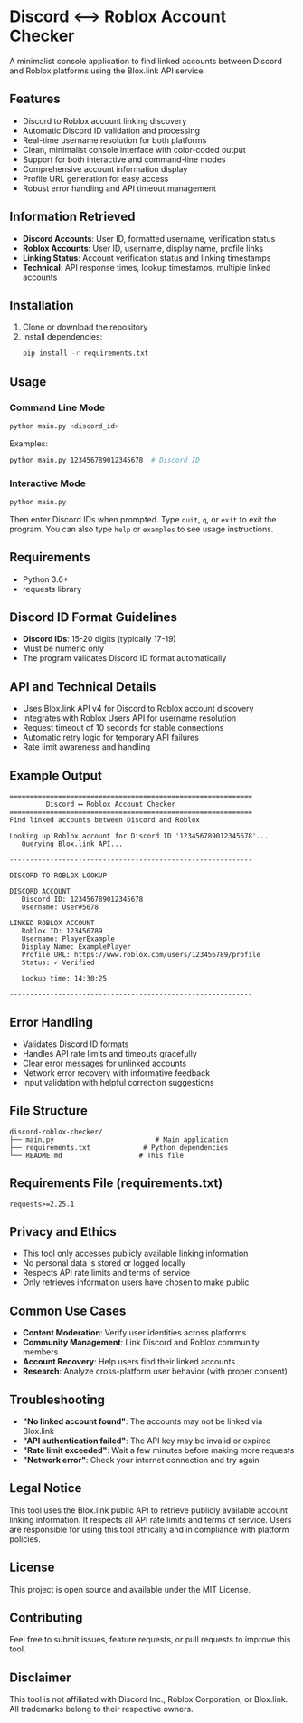 # Discord ⟷ Roblox Account Checker
A minimalist console application to find linked accounts between Discord and Roblox platforms using the Blox.link API service.

## Features
- Discord to Roblox account linking discovery
- Automatic Discord ID validation and processing
- Real-time username resolution for both platforms
- Clean, minimalist console interface with color-coded output
- Support for both interactive and command-line modes
- Comprehensive account information display
- Profile URL generation for easy access
- Robust error handling and API timeout management

## Information Retrieved
- **Discord Accounts**: User ID, formatted username, verification status
- **Roblox Accounts**: User ID, username, display name, profile links
- **Linking Status**: Account verification status and linking timestamps
- **Technical**: API response times, lookup timestamps, multiple linked accounts

## Installation
1. Clone or download the repository
2. Install dependencies:
   ```bash
   pip install -r requirements.txt
   ```

## Usage
### Command Line Mode
```bash
python main.py <discord_id>
```
Examples:
```bash
python main.py 123456789012345678  # Discord ID
```

### Interactive Mode
```bash
python main.py
```
Then enter Discord IDs when prompted. Type `quit`, `q`, or `exit` to exit the program.
You can also type `help` or `examples` to see usage instructions.

## Requirements
- Python 3.6+
- requests library

## Discord ID Format Guidelines
- **Discord IDs**: 15-20 digits (typically 17-19)
- Must be numeric only
- The program validates Discord ID format automatically

## API and Technical Details
- Uses Blox.link API v4 for Discord to Roblox account discovery
- Integrates with Roblox Users API for username resolution
- Request timeout of 10 seconds for stable connections
- Automatic retry logic for temporary API failures
- Rate limit awareness and handling

## Example Output
```
============================================================
         Discord ⟷ Roblox Account Checker
============================================================
Find linked accounts between Discord and Roblox

Looking up Roblox account for Discord ID '123456789012345678'...
   Querying Blox.link API...

------------------------------------------------------------

DISCORD TO ROBLOX LOOKUP

DISCORD ACCOUNT
   Discord ID: 123456789012345678
   Username: User#5678

LINKED ROBLOX ACCOUNT
   Roblox ID: 123456789
   Username: PlayerExample
   Display Name: ExamplePlayer
   Profile URL: https://www.roblox.com/users/123456789/profile
   Status: ✓ Verified

   Lookup time: 14:30:25

------------------------------------------------------------
```

## Error Handling
- Validates Discord ID formats
- Handles API rate limits and timeouts gracefully
- Clear error messages for unlinked accounts
- Network error recovery with informative feedback
- Input validation with helpful correction suggestions

## File Structure
```
discord-roblox-checker/
├── main.py                         # Main application
├── requirements.txt             # Python dependencies
└── README.md                   # This file
```

## Requirements File (requirements.txt)
```
requests>=2.25.1
```

## Privacy and Ethics
- This tool only accesses publicly available linking information
- No personal data is stored or logged locally
- Respects API rate limits and terms of service
- Only retrieves information users have chosen to make public

## Common Use Cases
- **Content Moderation**: Verify user identities across platforms
- **Community Management**: Link Discord and Roblox community members
- **Account Recovery**: Help users find their linked accounts
- **Research**: Analyze cross-platform user behavior (with proper consent)

## Troubleshooting
- **"No linked account found"**: The accounts may not be linked via Blox.link
- **"API authentication failed"**: The API key may be invalid or expired
- **"Rate limit exceeded"**: Wait a few minutes before making more requests
- **"Network error"**: Check your internet connection and try again

## Legal Notice
This tool uses the Blox.link public API to retrieve publicly available account linking information. It respects all API rate limits and terms of service. Users are responsible for using this tool ethically and in compliance with platform policies.

## License
This project is open source and available under the MIT License.

## Contributing
Feel free to submit issues, feature requests, or pull requests to improve this tool.

## Disclaimer
This tool is not affiliated with Discord Inc., Roblox Corporation, or Blox.link. All trademarks belong to their respective owners.